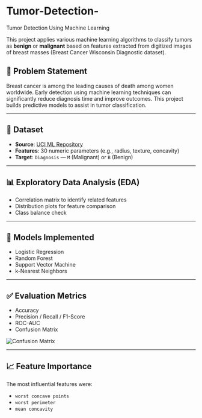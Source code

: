 # Tumor-Detection-
Tumor Detection Using Machine Learning

This project applies various machine learning algorithms to classify tumors as **benign** or **malignant** based on features extracted from digitized images of breast masses (Breast Cancer Wisconsin Diagnostic dataset).

## 📌 Problem Statement

Breast cancer is among the leading causes of death among women worldwide. Early detection using machine learning techniques can significantly reduce diagnosis time and improve outcomes. This project builds predictive models to assist in tumor classification.

---

## 📂 Dataset

- **Source**: [UCI ML Repository](https://archive.ics.uci.edu/ml/datasets/Breast+Cancer+Wisconsin+(Diagnostic))
- **Features**: 30 numeric parameters (e.g., radius, texture, concavity)
- **Target**: `Diagnosis` — `M` (Malignant) or `B` (Benign)

---

## 📊 Exploratory Data Analysis (EDA)

- Correlation matrix to identify related features
- Distribution plots for feature comparison
- Class balance check

---

## 🤖 Models Implemented

- Logistic Regression
- Random Forest
- Support Vector Machine
- k-Nearest Neighbors

---

## ✅ Evaluation Metrics

- Accuracy
- Precision / Recall / F1-Score
- ROC-AUC
- Confusion Matrix

![Confusion Matrix](images/confusion_matrix.png)

---

## 📈 Feature Importance

The most influential features were:
- `worst concave points`
- `worst perimeter`
- `mean concavity`
